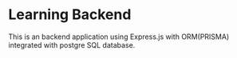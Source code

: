 # Learning Backend

This is an backend application using Express.js with ORM(PRISMA) integrated with postgre SQL database. 

